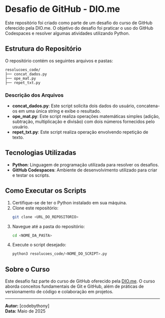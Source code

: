# Desafio de GitHub - DIO.me

Este repositório foi criado como parte de um desafio do curso de GitHub oferecido pela DIO.me. O objetivo do desafio foi praticar o uso do GitHub Codespaces e resolver algumas atividades utilizando Python.

## Estrutura do Repositório

O repositório contém os seguintes arquivos e pastas:

```
resolucoes_code/
├── concat_dados.py
├── ope_mat.py
├── repet_txt.py
```

### Descrição dos Arquivos

- **concat_dados.py**: Este script solicita dois dados do usuário, concatena-os em uma única string e exibe o resultado.
- **ope_mat.py**: Este script realiza operações matemáticas simples (adição, subtração, multiplicação e divisão) com dois números fornecidos pelo usuário.
- **repet_txt.py**: Este script realiza operação envolvendo repetição de texto.

## Tecnologias Utilizadas

- **Python**: Linguagem de programação utilizada para resolver os desafios.
- **GitHub Codespaces**: Ambiente de desenvolvimento utilizado para criar e testar os scripts.

## Como Executar os Scripts

1. Certifique-se de ter o Python instalado em sua máquina.
2. Clone este repositório:
   ```bash
   git clone <URL_DO_REPOSITORIO>
   ```
3. Navegue até a pasta do repositório:
   ```bash
   cd <NOME_DA_PASTA>
   ```
4. Execute o script desejado:
   ```bash
   python3 resolucoes_code/<NOME_DO_SCRIPT>.py
   ```

## Sobre o Curso

Este desafio faz parte do curso de GitHub oferecido pela [DIO.me](https://www.dio.me/). O curso aborda conceitos fundamentais de Git e GitHub, além de práticas de versionamento de código e colaboração em projetos.

---

**Autor:** [codebythony]  
**Data:** Maio de 2025